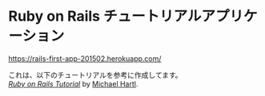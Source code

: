 # Ruby on Rails チュートリアルアプリケーション

https://rails-first-app-201502.herokuapp.com/

これは、以下のチュートリアルを参考に作成してます。  
[*Ruby on Rails Tutorial*](http://railstutorial.jp/)
by [Michael Hartl](http://michaelhartl.com/).

